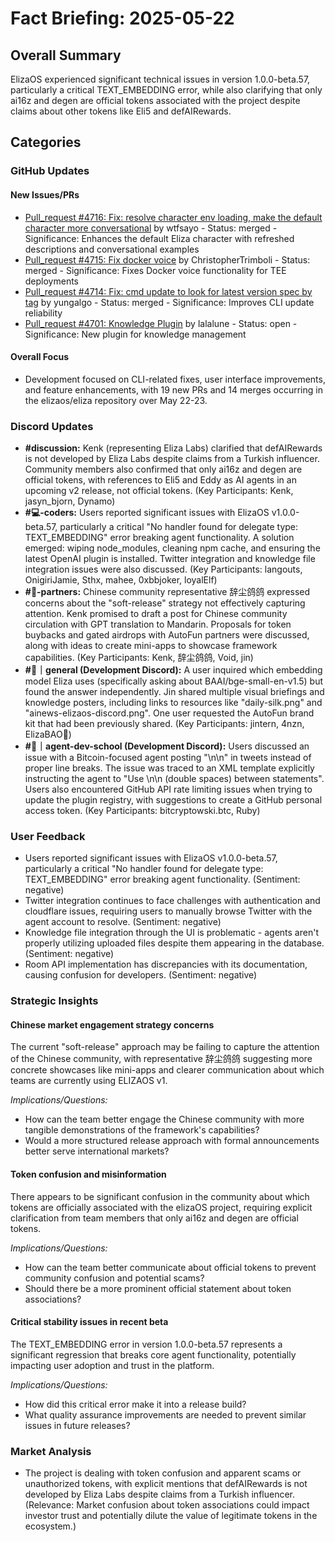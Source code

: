 # Fact Briefing: 2025-05-22

## Overall Summary
ElizaOS experienced significant technical issues in version 1.0.0-beta.57, particularly a critical TEXT_EMBEDDING error, while also clarifying that only ai16z and degen are official tokens associated with the project despite claims about other tokens like Eli5 and defAIRewards.

## Categories

### GitHub Updates

#### New Issues/PRs
- [Pull_request #4716: Fix: resolve character env loading, make the default character more conversational](https://github.com/elizaOS/eliza/pull/4716) by wtfsayo - Status: merged - Significance: Enhances the default Eliza character with refreshed descriptions and conversational examples
- [Pull_request #4715: Fix docker voice](https://github.com/elizaOS/eliza/pull/4715) by ChristopherTrimboli - Status: merged - Significance: Fixes Docker voice functionality for TEE deployments
- [Pull_request #4714: Fix: cmd update to look for latest version spec by tag](https://github.com/elizaOS/eliza/pull/4714) by yungalgo - Status: merged - Significance: Improves CLI update reliability
- [Pull_request #4701: Knowledge Plugin](https://github.com/elizaOS/eliza/pull/4701) by lalalune - Status: open - Significance: New plugin for knowledge management

#### Overall Focus
- Development focused on CLI-related fixes, user interface improvements, and feature enhancements, with 19 new PRs and 14 merges occurring in the elizaos/eliza repository over May 22-23.

### Discord Updates
- **#discussion:** Kenk (representing Eliza Labs) clarified that defAIRewards is not developed by Eliza Labs despite claims from a Turkish influencer. Community members also confirmed that only ai16z and degen are official tokens, with references to Eli5 and Eddy as AI agents in an upcoming v2 release, not official tokens. (Key Participants: Kenk, jasyn_bjorn, Dynamo)
- **#💻-coders:** Users reported significant issues with ElizaOS v1.0.0-beta.57, particularly a critical "No handler found for delegate type: TEXT_EMBEDDING" error breaking agent functionality. A solution emerged: wiping node_modules, cleaning npm cache, and ensuring the latest OpenAI plugin is installed. Twitter integration and knowledge file integration issues were also discussed. (Key Participants: langouts, OnigiriJamie, Sthx, mahee, 0xbbjoker, loyalElf)
- **#🥇-partners:** Chinese community representative 辞尘鸽鸽 expressed concerns about the "soft-release" strategy not effectively capturing attention. Kenk promised to draft a post for Chinese community circulation with GPT translation to Mandarin. Proposals for token buybacks and gated airdrops with AutoFun partners were discussed, along with ideas to create mini-apps to showcase framework capabilities. (Key Participants: Kenk, 辞尘鸽鸽, Void, jin)
- **#💬｜general (Development Discord):** A user inquired which embedding model Eliza uses (specifically asking about BAAI/bge-small-en-v1.5) but found the answer independently. Jin shared multiple visual briefings and knowledge posters, including links to resources like "daily-silk.png" and "ainews-elizaos-discord.png". One user requested the AutoFun brand kit that had been previously shared. (Key Participants: jintern, 4nzn, ElizaBAO🌟)
- **#🤖｜agent-dev-school (Development Discord):** Users discussed an issue with a Bitcoin-focused agent posting "\n\n" in tweets instead of proper line breaks. The issue was traced to an XML template explicitly instructing the agent to "Use \n\n (double spaces) between statements". Users also encountered GitHub API rate limiting issues when trying to update the plugin registry, with suggestions to create a GitHub personal access token. (Key Participants: bitcryptowski.btc, Ruby)

### User Feedback
- Users reported significant issues with ElizaOS v1.0.0-beta.57, particularly a critical "No handler found for delegate type: TEXT_EMBEDDING" error breaking agent functionality. (Sentiment: negative)
- Twitter integration continues to face challenges with authentication and cloudflare issues, requiring users to manually browse Twitter with the agent account to resolve. (Sentiment: negative)
- Knowledge file integration through the UI is problematic - agents aren't properly utilizing uploaded files despite them appearing in the database. (Sentiment: negative)
- Room API implementation has discrepancies with its documentation, causing confusion for developers. (Sentiment: negative)

### Strategic Insights

#### Chinese market engagement strategy concerns
The current "soft-release" approach may be failing to capture the attention of the Chinese community, with representative 辞尘鸽鸽 suggesting more concrete showcases like mini-apps and clearer communication about which teams are currently using ELIZAOS v1.

*Implications/Questions:*
  - How can the team better engage the Chinese community with more tangible demonstrations of the framework's capabilities?
  - Would a more structured release approach with formal announcements better serve international markets?

#### Token confusion and misinformation
There appears to be significant confusion in the community about which tokens are officially associated with the elizaOS project, requiring explicit clarification from team members that only ai16z and degen are official tokens.

*Implications/Questions:*
  - How can the team better communicate about official tokens to prevent community confusion and potential scams?
  - Should there be a more prominent official statement about token associations?

#### Critical stability issues in recent beta
The TEXT_EMBEDDING error in version 1.0.0-beta.57 represents a significant regression that breaks core agent functionality, potentially impacting user adoption and trust in the platform.

*Implications/Questions:*
  - How did this critical error make it into a release build?
  - What quality assurance improvements are needed to prevent similar issues in future releases?

### Market Analysis
- The project is dealing with token confusion and apparent scams or unauthorized tokens, with explicit mentions that defAIRewards is not developed by Eliza Labs despite claims from a Turkish influencer. (Relevance: Market confusion about token associations could impact investor trust and potentially dilute the value of legitimate tokens in the ecosystem.)